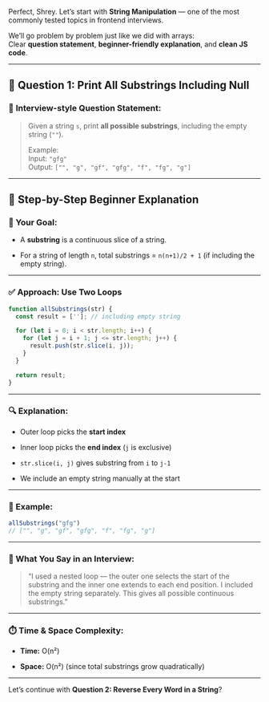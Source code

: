 Perfect, Shrey. Let’s start with **String Manipulation** — one of the most commonly tested topics in frontend interviews.

We’ll go problem by problem just like we did with arrays:  
Clear **question statement**, **beginner-friendly explanation**, and **clean JS code**.

---

## 🔹 **Question 1: Print All Substrings Including Null**

### 🧠 **Interview-style Question Statement:**

> Given a string `s`, print **all possible substrings**, including the empty string (`""`).
> 
> Example:  
> Input: `"gfg"`  
> Output: `["", "g", "gf", "gfg", "f", "fg", "g"]`

---

## 🧱 **Step-by-Step Beginner Explanation**

### 🎯 Your Goal:

- A **substring** is a continuous slice of a string.
    
- For a string of length `n`, total substrings = `n(n+1)/2 + 1` (if including the empty string).
    

---

### ✅ **Approach: Use Two Loops**

```js
function allSubstrings(str) {
  const result = ['']; // including empty string

  for (let i = 0; i < str.length; i++) {
    for (let j = i + 1; j <= str.length; j++) {
      result.push(str.slice(i, j));
    }
  }

  return result;
}
```

---

### 🔍 **Explanation:**

- Outer loop picks the **start index**
    
- Inner loop picks the **end index** (`j` is exclusive)
    
- `str.slice(i, j)` gives substring from `i` to `j-1`
    
- We include an empty string manually at the start
    

---

### 🧪 Example:

```js
allSubstrings("gfg") 
// ["", "g", "gf", "gfg", "f", "fg", "g"]
```

---

### 🧠 What You Say in an Interview:

> “I used a nested loop — the outer one selects the start of the substring and the inner one extends to each end position. I included the empty string separately. This gives all possible continuous substrings.”

---

### ⏱️ Time & Space Complexity:

- **Time:** O(n²)
    
- **Space:** O(n²) (since total substrings grow quadratically)
    

---

Let’s continue with **Question 2: Reverse Every Word in a String**?